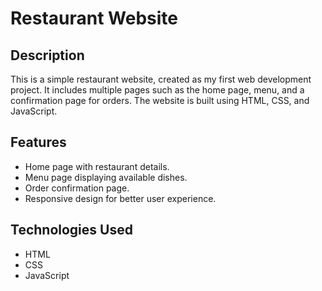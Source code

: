 # Restaurant Website

## Description
This is a simple restaurant website, created as my first web development project. It includes multiple pages such as the home page, menu, and a confirmation page for orders. The website is built using HTML, CSS, and JavaScript.

## Features
- Home page with restaurant details.
- Menu page displaying available dishes.
- Order confirmation page.
- Responsive design for better user experience.

## Technologies Used
- HTML
- CSS
- JavaScript
